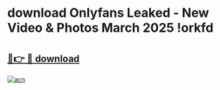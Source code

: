 # download Onlyfans Leaked - New Video & Photos March 2025 !orkfd

# <h2><a href="https://ibb5zr.iuczelnia.edu.pl?title=download&ref=orkfd">🔗👉 🔴 download</a></h2>

[![acn](https://github.com/user-attachments/assets/0f9c940e-d8b0-45ae-aac7-cd30a18b3e1c)](https://ibb5zr.iuczelnia.edu.pl?title=download&ref=orkfd)

